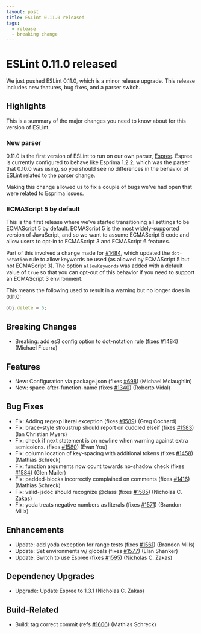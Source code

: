 ```yaml
---
layout: post
title: ESLint 0.11.0 released
tags:
  - release
  - breaking change
---
```

# ESLint 0.11.0 released

We just pushed ESLint 0.11.0, which is a minor release upgrade. This release includes new features, bug fixes, and a parser switch.

## Highlights

This is a summary of the major changes you need to know about for this version of ESLint.

### New parser

0.11.0 is the first version of ESLint to run on our own parser, [Espree](https://github.com/eslint/espree). Espree is currently configured to behave like Esprima 1.2.2, which was the parser that 0.10.0 was using, so you should see no differences in the behavior of ESLint related to the parser change.

Making this change allowed us to fix a couple of bugs we've had open that were related to Esprima issues.

### ECMAScript 5 by default

This is the first release where we've started transitioning all settings to be ECMAScript 5 by default. ECMAScript 5 is the most widely-supported version of JavaScript, and so we want to assume ECMAScript 5 code and allow users to opt-in to ECMAScript 3 and ECMAScript 6 features.

Part of this involved a change made for [#1484](https://github.com/eslint/eslint/issues/1484), which updated the `dot-notation` rule to allow keywords be used (as allowed by ECMAScript 5 but not ECMAScript 3). The option `allowKeywords` was added with a default value of `true` so that you can opt-out of this behavior if you need to support an ECMAScript 3 environment.

This means the following used to result in a warning but no longer does in 0.11.0:

```js
obj.delete = 5;
```

## Breaking Changes

* Breaking: add es3 config option to dot-notation rule (fixes [#1484](https://github.com/eslint/eslint/issues/1484)) (Michael Ficarra)

## Features

* New: Configuration via package.json (fixes [#698](https://github.com/eslint/eslint/issues/698)) (Michael Mclaughlin)
* New: space-after-function-name (fixes [#1340](https://github.com/eslint/eslint/issues/1340)) (Roberto Vidal)

## Bug Fixes

* Fix: Adding regexp literal exception (fixes [#1589](https://github.com/eslint/eslint/issues/1589)) (Greg Cochard)
* Fix: brace-style stroustrup should report on cuddled elseif (fixes [#1583](https://github.com/eslint/eslint/issues/1583)) (Ian Christian Myers)
* Fix: check if next statement is on newline when warning against extra semicolons. (fixes [#1580](https://github.com/eslint/eslint/issues/1580)) (Evan You)
* Fix: column location of key-spacing with additional tokens (fixes [#1458](https://github.com/eslint/eslint/issues/1458)) (Mathias Schreck)
* Fix: function arguments now count towards no-shadow check (fixes [#1584](https://github.com/eslint/eslint/issues/1584)) (Glen Mailer)
* Fix: padded-blocks incorrectly complained on comments (fixes [#1416](https://github.com/eslint/eslint/issues/1416)) (Mathias Schreck)
* Fix: valid-jsdoc should recognize @class (fixes [#1585](https://github.com/eslint/eslint/issues/1585)) (Nicholas C. Zakas)
* Fix: yoda treats negative numbers as literals (fixes [#1571](https://github.com/eslint/eslint/issues/1571)) (Brandon Mills)

## Enhancements

* Update: add yoda exception for range tests (fixes [#1561](https://github.com/eslint/eslint/issues/1561)) (Brandon Mills)
* Update: Set environments w/ globals (fixes [#1577](https://github.com/eslint/eslint/issues/1577)) (Elan Shanker)
* Update: Switch to use Espree (fixes [#1595](https://github.com/eslint/eslint/issues/1595)) (Nicholas C. Zakas)

## Dependency Upgrades

* Upgrade: Update Espree to 1.3.1 (Nicholas C. Zakas)

## Build-Related

* Build: tag correct commit (refs [#1606](https://github.com/eslint/eslint/issues/1606)) (Mathias Schreck)

